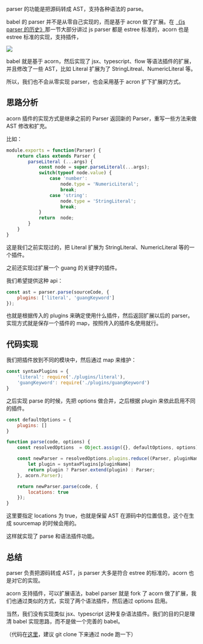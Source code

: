 parser 的功能是把源码转成 AST，支持各种语法的 parse。

babel 的 parser 并不是从零自己实现的，而是基于 acron 做了扩展。在 [《js parser 的历史》](https://juejin.cn/book/6946117847848321055/section/6947682728200372232)那一节大部分讲过 js parser 都是 estree 标准的，acorn 也是 estree 标准的实现，支持插件，

![](https://p1-juejin.byteimg.com/tos-cn-i-k3u1fbpfcp/08bfa0a1014d452a9b8d9940e106bf25~tplv-k3u1fbpfcp-watermark.image)

babel 就是基于 acorn，然后实现了 jsx、typescript、flow 等语法插件的扩展，并且修改了一些 AST，比如 Literal 扩展为了 StringLitreal、NumericLiteral 等。

所以，我们也不会从零实现 parser，也会采用基于 acron 扩下扩展的方式。

## 思路分析

acorn 插件的实现方式是继承之前的 Parser 返回新的 Parser，重写一些方法来做 AST 修改和扩充。

比如：

```javascript
module.exports = function(Parser) {
    return class extends Parser {
        parseLiteral (...args) {
            const node = super.parseLiteral(...args);
            switch(typeof node.value) {
                case 'number':
                    node.type = 'NumericLiteral';
                    break;
                case 'string':
                    node.type = 'StringLiteral';
                    break;
            }
            return  node;
        }
    }
}
```
这是我们之前实现过的，把 Literal 扩展为 StringLiteral、NumericLiteral 等的一个插件。

之前还实现过扩展一个 guang 的关键字的插件。

我们希望提供这种 api：

```javascript
const ast = parser.parse(sourceCode, {
    plugins: ['literal', 'guangKeyword']
});
```

也就是根据传入的 plugins 来确定使用什么插件，然后返回扩展以后的 parser。实现方式就是保存一个插件的 map，按照传入的插件名使用就行。

## 代码实现

我们把插件放到不同的模块中，然后通过 map 来维护：

```javascript
const syntaxPlugins = {
    'literal': require('./plugins/literal'),
    'guangKeyword': require('./plugins/guangKeyword')
}
```

之后实现 parse 的时候，先把 options 做合并，之后根据 plugin 来依此启用不同的插件。
```javascript
const defaultOptions = {
    plugins: []
}

function parse(code, options) {
    const resolvedOptions  = Object.assign({}, defaultOptions, options);

    const newParser = resolvedOptions.plugins.reduce((Parser, pluginName) => {
        let plugin = syntaxPlugins[pluginName]
        return plugin ? Parser.extend(plugin) : Parser; 
    }, acorn.Parser);

    return newParser.parse(code, {
        locations: true
    });
}
```

这里要指定 locations 为 true，也就是保留 AST 在源码中的位置信息，这个在生成 sourcemap 的时候会用的。

这样就实现了 parse 和语法插件功能。

## 总结

parser 负责把源码转成 AST，js parser 大多是符合 estree 的标准的，acorn 也是对它的实现。

acorn 支持插件，可以扩展语法，babel parser 就是 fork 了 acorn 做了扩展，我们也通过类似的方式，实现了两个语法插件，然后通过 options 启用。

当然，我们没有实现类似 jsx、typescript 这种复杂语法插件。我们的目的只是理清 babel 实现思路，而不是做一个完善的 babel。

（代码在[这里](https://github.com/QuarkGluonPlasma/babel-plugin-exercize)，建议 git clone 下来通过 node 跑一下）



